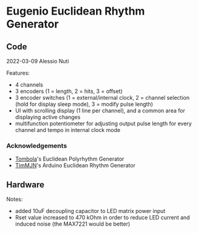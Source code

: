 # Eugenio Euclidean Rhythm Generator

## Code

2022-03-09 Alessio Nuti

Features:
- 4 channels
- 3 encoders (1 = length, 2 = hits, 3 = offset)
- 3 encoder switches (1 = external/internal clock, 2 = channel selection (hold for display sleep mode), 3 = modify pulse length)
- UI with scrolling display (1 line per channel), and a common area for displaying active changes
- multifunction potentiometer for adjusting output pulse length for every channel and tempo in internal clock mode 

### Acknowledgements
- [Tombola](https://modwiggler.com/forum/viewtopic.php?t=45485)'s Euclidean Polyrhythm Generator
- [TimMJN](https://github.com/TimMJN/Arduino-Euclidean-Rhythm-Generator)'s Arduino Euclidean Rhythm Generator


## Hardware

Notes:
- added 10uF decoupling capacitor to LED matrix power input
- Rset value increased to 470 kOhm in order to reduce LED current and induced noise (the MAX7221 would be better)
